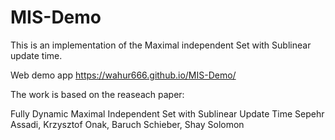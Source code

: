 # MIS-Demo

This is an implementation of the Maximal independent Set with Sublinear update time. 

Web demo app https://wahur666.github.io/MIS-Demo/

The work is based on the reaseach paper:

Fully Dynamic Maximal Independent Set with Sublinear Update Time
Sepehr Assadi, Krzysztof Onak, Baruch Schieber, Shay Solomon 
